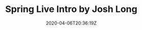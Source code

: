 ---
aliases:
- 0009
date: '2020-04-06T20:36:19Z'
description: Spring Live Intro by Josh Long
episode: 0009
explicit: 'no'
lastmod: '2021-04-20'
publishdate: '2020-05-29'
title: Spring Live Intro by Josh Long
type: tv-episode
youtube: Sz9JwNtjkSE
---